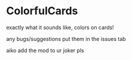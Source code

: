 # ColorfulCards
exactly what it sounds like, colors on cards!

any bugs/suggestions put them in the issues tab

aiko add the mod to ur joker pls
